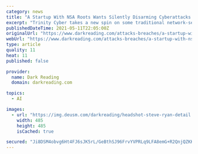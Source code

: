 ```yaml
---
category: news
title: "A Startup With NSA Roots Wants Silently Disarming Cyberattacks on the Wire to Become the Norm"
excerpt: "Trinity Cyber takes a new spin on some traditional network-security techniques, but can its approach catch on widely?"
publishedDateTime: 2021-05-11T22:05:00Z
originalUrl: "https://www.darkreading.com/attacks-breaches/a-startup-with-nsa-roots-wants-silently-disarming-cyberattacks-on-the-wire-to-become-the-norm/d/d-id/1340975"
webUrl: "https://www.darkreading.com/attacks-breaches/a-startup-with-nsa-roots-wants-silently-disarming-cyberattacks-on-the-wire-to-become-the-norm/d/d-id/1340975"
type: article
quality: 11
heat: 11
published: false

provider:
  name: Dark Reading
  domain: darkreading.com

topics:
  - AI

images:
  - url: "https://img.deusm.com/darkreading/headshot-steve-ryan-detail.jpg"
    width: 485
    height: 485
    isCached: true

secured: "Ji8DSM4obvg6Ht4FJ6sJK5rL/GeBthSJ96FrvYVPRLq9LFA8emG+R2QnjQZKKms6PFrnwj/uAsfdtwph7dTaAYQxPN1l20w0Rde9a39+7Lvsu5CpQ5xcZNOvGcETL79nY0FzAV3JOvrK4/xjZbCIVEYognbibCt/j106XNaEQVi3S1avuO05PRhDe4Iz6247m6TRxkRSHgIEWZgRzMyPkQDb2kPT/Y1a3pfcjMvCMRovees5P7ZpT23x822KaDijRflnrVUZG5sOVh52AK3Pd5KV0ic3RKWr0y8KtH+3gtCI34WitiAKtQjfKAgzZ2+gkTkutmHIdqa1q56OYhwfAoBq7WI3UXexpeORywiRDSg=;J25DP5rhV5RgtGlS02Pt6g=="
---
```


